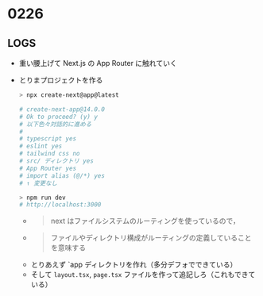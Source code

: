# 0226

## LOGS

- 重い腰上げて Next.js の App Router に触れていく
- とりまプロジェクトを作る
  ```bash
  > npx create-next@app@latest

  # create-next-app@14.0.0
  # Ok to proceed? (y) y
  # 以下色々対話的に進める
  #
  # typescript yes
  # eslint yes
  # tailwind css no
  # src/ ディレクトリ yes
  # App Router yes
  # import alias (@/*) yes
  # ↑ 変更なし

  > npm run dev
  # http://localhost:3000
  ```

  - > next はファイルシステムのルーティングを使っているので，
  - > ファイルやディレクトリ構成がルーティングの定義していることを意味する
  - とりあえず `app ディレクトリを作れ（多分デフォでできている）
  - そして `layout.tsx`, `page.tsx` ファイルを作って追記しろ（これもできている）